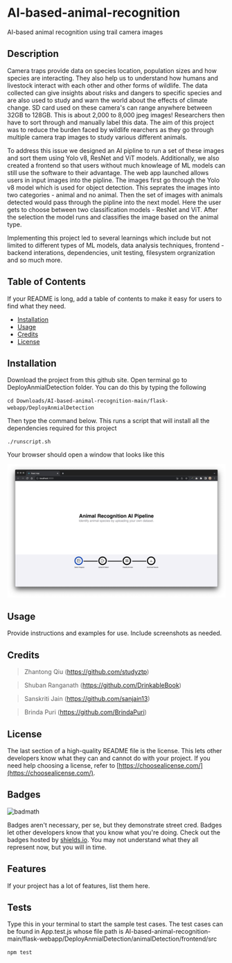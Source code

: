 # AI-based-animal-recognition
AI-based animal recognition using trail camera images

## Description
Camera traps provide data on species location, population sizes and how species are interacting. They also help us to understand how humans and livestock interact with each other and other forms of wildlife. The data collected can give insights about risks and dangers to specific species and are also used to study and warn the world about the effects of climate change. SD card used on these camera's can range anywhere between 32GB to 128GB. This is about 2,000 to 8,000 jpeg images! Researchers then have to sort through and manually label this data. The aim of this project was to reduce the burden faced by  wildlife rearchers as they go through multiple camera trap images to study various different animals. 

To address this issue we designed an AI pipline to run a set of these images and sort them using Yolo v8, ResNet and ViT models. Additionally, we also created a frontend so that users without much knowleage of ML models can still use the software to their advantage. The web app launched allows users in input images into the pipline. The images first go through the Yolo v8 model which is used for object detection. This seprates the images into two categories -  animal and no animal. Then the set of images with animals detected would pass through the pipline into the next model. Here the user gets to choose between two classification models - ResNet and ViT. After the selection the model runs and classifies the image based on the animal type.

Implementing this project led to several learnings which include but not limited to different types of ML models, data analysis techniques, frontend - backend interations, dependencies, unit testing, filesystem orgranization and so much more.

## Table of Contents

If your README is long, add a table of contents to make it easy for users to find what they need.

- [Installation](#installation)
- [Usage](#usage)
- [Credits](#credits)
- [License](#license)

## Installation

Download the project from this github site. Open terminal go to DeployAnmialDetection folder. You can do this by typing the following

```console
cd Downloads/AI-based-animal-recognition-main/flask-webapp/DeployAnmialDetection
```

Then type the command below. This runs a script that will install all the dependencies required for this project

```console
./runscript.sh
```
Your browser should open a window that looks like this

![image](../../assets/images/image.png)


## Usage

Provide instructions and examples for use. Include screenshots as needed.

## Credits
> Zhantong Qiu (https://github.com/studyztp)

> Shuban Ranganath (https://github.com/DrinkableBook)

> Sanskriti Jain (https://github.com/sanjain13)

> Brinda Puri (https://github.com/BrindaPuri)


## License

The last section of a high-quality README file is the license. This lets other developers know what they can and cannot do with your project. If you need help choosing a license, refer to [https://choosealicense.com/](https://choosealicense.com/).

## Badges

![badmath](https://img.shields.io/github/languages/top/lernantino/badmath)

Badges aren't necessary, per se, but they demonstrate street cred. Badges let other developers know that you know what you're doing. Check out the badges hosted by [shields.io](https://shields.io/). You may not understand what they all represent now, but you will in time.

## Features

If your project has a lot of features, list them here.

## Tests

Type this in your terminal to start the sample test cases. The test cases can be found in App.test.js whose file path is AI-based-animal-recognition-main/flask-webapp/DeployAnmialDetection/animalDetection/frontend/src

```console
npm test
```
